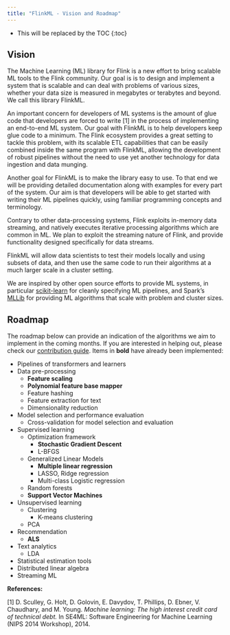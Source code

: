 ```yaml
---
title: "FlinkML - Vision and Roadmap"
---
```

<!--
Licensed to the Apache Software Foundation (ASF) under one
or more contributor license agreements.  See the NOTICE file
distributed with this work for additional information
regarding copyright ownership.  The ASF licenses this file
to you under the Apache License, Version 2.0 (the
"License"); you may not use this file except in compliance
with the License.  You may obtain a copy of the License at

  http://www.apache.org/licenses/LICENSE-2.0

Unless required by applicable law or agreed to in writing,
software distributed under the License is distributed on an
"AS IS" BASIS, WITHOUT WARRANTIES OR CONDITIONS OF ANY
KIND, either express or implied.  See the License for the
specific language governing permissions and limitations
under the License.
-->

* This will be replaced by the TOC
{:toc}

## Vision

The Machine Learning (ML) library for Flink is a new effort to bring scalable ML tools to the Flink
community. Our goal is is to design and implement a system that is scalable and can deal with
problems of various sizes, whether your data size is measured in megabytes or terabytes and beyond.
We call this library FlinkML.

An important concern for developers of ML systems is the amount of glue code that developers are
forced to write [1] in the process of implementing an end-to-end ML system. Our goal with FlinkML
is to help developers keep glue code to a minimum. The Flink ecosystem provides a great setting to
tackle this problem, with its scalable ETL capabilities that can be easily combined inside the same
program with FlinkML, allowing the development of robust pipelines without the need to use yet
another technology for data ingestion and data munging.

Another goal for FlinkML is to make the library easy to use. To that end we will be providing
detailed documentation along with examples for every part of the system. Our aim is that developers
will be able to get started with writing their ML pipelines quickly, using familiar programming
concepts and terminology.

Contrary to other data-processing systems, Flink exploits in-memory data streaming, and natively
executes iterative processing algorithms which are common in ML. We plan to exploit the streaming
nature of Flink, and provide functionality designed specifically for data streams.

FlinkML will allow data scientists to test their models locally and using subsets of data, and then
use the same code to run their algorithms at a much larger scale in a cluster setting.

We are inspired by other open source efforts to provide ML systems, in particular
[scikit-learn](http://scikit-learn.org/) for cleanly specifying ML pipelines, and Spark’s
[MLLib](https://spark.apache.org/mllib/) for providing ML algorithms that scale with problem and
cluster sizes.

## Roadmap

The roadmap below can provide an indication of the algorithms we aim to implement in the coming
months. If you are interested in helping out, please check our [contribution guide](contribution_guide.html).
Items in **bold** have already been implemented:

* Pipelines of transformers and learners
* Data pre-processing
  * **Feature scaling**
  * **Polynomial feature base mapper**
  * Feature hashing
  * Feature extraction for text
  * Dimensionality reduction
* Model selection and performance evaluation
  * Cross-validation for model selection and evaluation
* Supervised learning
  * Optimization framework
    * **Stochastic Gradient Descent**
    * L-BFGS
  * Generalized Linear Models
    * **Multiple linear regression**
    * LASSO, Ridge regression
    * Multi-class Logistic regression
  * Random forests
  * **Support Vector Machines**
* Unsupervised learning
  * Clustering
    * K-means clustering
  * PCA
* Recommendation
  * **ALS**
* Text analytics
  * LDA
* Statistical estimation tools
* Distributed linear algebra
* Streaming ML

**References:**

[1] D. Sculley, G. Holt, D. Golovin, E. Davydov, T. Phillips, D. Ebner, V. Chaudhary,
and M. Young. _Machine learning: The high interest credit card of technical debt._ In SE4ML:
Software Engineering for Machine Learning (NIPS 2014 Workshop), 2014.
